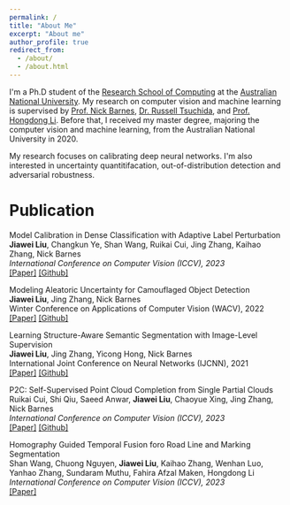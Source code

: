 ```yaml
---
permalink: /
title: "About Me"
excerpt: "About me"
author_profile: true
redirect_from: 
  - /about/
  - /about.html
---
```


I'm a Ph.D student of the <a target="_blank" href="https://comp.anu.edu.au">Research School of Computing</a> at the <a target="_blank" href="https://en.wikipedia.org/wiki/Australian_National_University">Australian National University</a>. My research on computer vision and machine learning is supervised by <a target="_blank" href="http://users.cecs.anu.edu.au/~nmb/">Prof. Nick Barnes</a>, <a target="_blank" href="https://russelltsuchida.github.io">Dr. Russell Tsuchida</a>, and <a target="_blank" href="https://users.cecs.anu.edu.au/~hongdong/">Prof. Hongdong Li</a>. Before that, I received my master degree, majoring the computer vision and machine learning, from the Australian National University in 2020.

My research focuses on calibrating deep neural networks. I'm also interested in uncertainty quantitifacation, out-of-distribution detection and adversarial robustness.

Publication
=====
Model Calibration in Dense Classification with Adaptive Label Perturbation<br>
**Jiawei Liu**, Changkun Ye, Shan Wang, Ruikai Cui, Jing Zhang, Kaihao Zhang, Nick Barnes<br>
<em>International Conference on Computer Vision (ICCV), 2023</em><br>
<a target="_blank" href="https://openaccess.thecvf.com/content/ICCV2023/papers/Liu_Model_Calibration_in_Dense_Classification_with_Adaptive_Label_Perturbation_ICCV_2023_paper.pdf">[Paper]</a> <a target="_blank" href="https://github.com/Carlisle-Liu/ASLP">[Github]</a>

Modeling Aleatoric Uncertainty for Camouflaged Object Detection<br>
**Jiawei Liu**, Jing Zhang, Nick Barnes<br>
Winter Conference on Applications of Computer Vision (WACV), 2022<br>
<a target="_blank" href="https://openaccess.thecvf.com/content/WACV2022/papers/Liu_Modeling_Aleatoric_Uncertainty_for_Camouflaged_Object_Detection_WACV_2022_paper.pdf">[Paper]</a> <a target="_blank" href="https://github.com/Carlisle-Liu/OCENet">[Github]</a>

Learning Structure-Aware Semantic Segmentation with Image-Level Supervision<br>
**Jiawei Liu**, Jing Zhang, Yicong Hong, Nick Barnes<br>
International Joint Conference on Neural Networks (IJCNN), 2021<br>
<a target="_blank" href="https://ieeexplore.ieee.org/abstract/document/9533846">[Paper]</a> <a target="_blank" href="https://github.com/Carlisle-Liu/SBNet">[Github]</a>

P2C: Self-Supervised Point Cloud Completion from Single Partial Clouds<br>
Ruikai Cui, Shi Qiu, Saeed Anwar, **Jiawei Liu**, Chaoyue Xing, Jing Zhang, Nick Barnes<br>
<em>International Conference on Computer Vision (ICCV), 2023</em><br>
<a target="_blank" href="https://openaccess.thecvf.com/content/ICCV2023/papers/Cui_P2C_Self-Supervised_Point_Cloud_Completion_from_Single_Partial_Clouds_ICCV_2023_paper.pdf">[Paper]</a> <a target="_blank" href="https://github.com/CuiRuikai/Partial2Complete">[Github]</a>


Homography Guided Temporal Fusion foro Road Line and Marking Segmentation<br>
Shan Wang, Chuong Nguyen, **Jiawei Liu**, Kaihao Zhang, Wenhan Luo, Yanhao Zhang, Sundaram Muthu, Fahira Afzal Maken, Hongdong Li<br>
<em>International Conference on Computer Vision (ICCV), 2023</em><br>
<a target="_blank" href="https://openaccess.thecvf.com/content/ICCV2023/papers/Wang_Homography_Guided_Temporal_Fusion_for_Road_Line_and_Marking_Segmentation_ICCV_2023_paper.pdf">[Paper]</a>